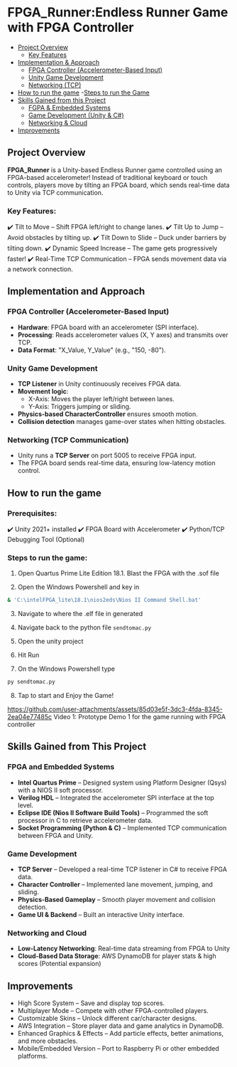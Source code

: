 # FPGA_Runner:Endless Runner Game with FPGA Controller

- [Project Overview](#Project-Overview)
    - [Key Features](#Key-Features)
- [Implementation & Approach](#Implementation-and-Approach)
    - [FPGA Controller (Accelerometer-Based Input)](#fpga-controller-accelerometer-based-input)
    - [Unity Game Development](#unity-game-development)
    - [Networking (TCP)](#networking-tcp-communication)
- [How to run the game](#how-to-run-the-game)
    -[Steps to run the Game](#steps-to-run-the-game)
- [Skills Gained from this Project](#skills-gained-from-this-project)
    - [FGPA & Embedded Systems](#FPGA-and-embedded-systems)
    - [Game Development (Unity & C#)](#game-development)
    - [Networking & Cloud](#networking-and-cloud)
- [Improvements](#improvements)

## Project Overview
**FPGA_Runner** is a Unity-based Endless Runner game controlled using an FPGA-based accelerometer! Instead of traditional keyboard or touch controls, players move by tilting an FPGA board, which sends real-time data to Unity via TCP communication. 

### Key Features:
✔️ Tilt to Move – Shift FPGA left/right to change lanes.
✔️ Tilt Up to Jump – Avoid obstacles by tilting up.
✔️ Tilt Down to Slide – Duck under barriers by tilting down.
✔️ Dynamic Speed Increase – The game gets progressively faster!
✔️ Real-Time TCP Communication – FPGA sends movement data via a network connection.

## Implementation and Approach

### FPGA Controller (Accelerometer-Based Input)
- **Hardware**: FPGA board with an accelerometer (SPI interface).
- **Processing**: Reads accelerometer values (X, Y axes) and transmits over TCP.
- **Data Format**: "X_Value, Y_Value" (e.g., "150, -80").

### Unity Game Development
- **TCP Listener** in Unity continuously receives FPGA data.
- **Movement logic**:
  - X-Axis: Moves the player left/right between lanes.
  - Y-Axis: Triggers jumping or sliding.
- **Physics-based CharacterController** ensures smooth motion.
- **Collision detection** manages game-over states when hitting obstacles.

### Networking (TCP Communication)
- Unity runs a **TCP Server** on port 5005 to receive FPGA input.
- The FPGA board sends real-time data, ensuring low-latency motion control.

## How to run the game

### Prerequisites:
✔️ Unity 2021+ installed
✔️ FPGA Board with Accelerometer
✔️ Python/TCP Debugging Tool (Optional)

### Steps to run the game:
1) Open Quartus Prime Lite Edition 18.1. Blast the FPGA with the .sof file

2) Open the Windows Powershell and key in
```bash
& 'C:\intelFPGA_lite\18.1\nios2eds\Nios II Command Shell.bat'
```

3) Navigate to where the .elf file in generated

4) Navigate back to the python file `sendtomac.py`

5) Open the unity project

6) Hit Run

7) On the Windows Powershell type
```bash
py sendtomac.py
```

8) Tap to start and Enjoy the Game!

https://github.com/user-attachments/assets/85d03e5f-3dc3-4fda-8345-2ea04e77485c
Video 1: Prototype Demo 1 for the game running with FPGA controller

## Skills Gained from This Project

### FPGA and Embedded Systems
- **Intel Quartus Prime** – Designed system using Platform Designer (Qsys) with a NIOS II soft processor.
- **Verilog HDL** – Integrated the accelerometer SPI interface at the top level.
- **Eclipse IDE (Nios II Software Build Tools)** – Programmed the soft processor in C to retrieve accelerometer data.
- **Socket Programming (Python & C)** – Implemented TCP communication between FPGA and Unity.

### Game Development
- **TCP Server** – Developed a real-time TCP listener in C# to receive FPGA data.
- **Character Controller** – Implemented lane movement, jumping, and sliding.
- **Physics-Based Gameplay** – Smooth player movement and collision detection.
- **Game UI & Backend** – Built an interactive Unity interface.

### Networking and Cloud
- **Low-Latency Networking**: Real-time data streaming from FPGA to Unity
- **Cloud-Based Data Storage**: AWS DynamoDB for player stats & high scores (Potential expansion)

## Improvements
- High Score System – Save and display top scores.
-  Multiplayer Mode – Compete with other FPGA-controlled players.
- Customizable Skins – Unlock different car/character designs.
- AWS Integration – Store player data and game analytics in DynamoDB.
- Enhanced Graphics & Effects – Add particle effects, better animations, and more obstacles.
- Mobile/Embedded Version – Port to Raspberry Pi or other embedded platforms.


